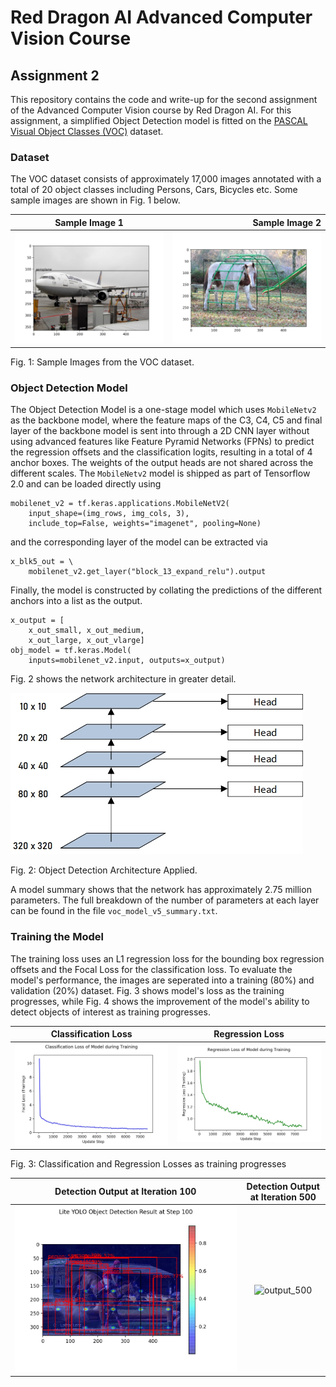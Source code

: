 # Red Dragon AI Advanced Computer Vision Course
## Assignment 2

This repository contains the code and write-up for the second assignment of the Advanced Computer Vision course by Red Dragon AI. For this assignment, a simplified Object Detection model is fitted on the [PASCAL Visual Object Classes (VOC)](http://host.robots.ox.ac.uk/pascal/VOC/) dataset. 

### Dataset
The VOC dataset consists of approximately 17,000 images annotated with a total of 20 object classes including Persons, Cars, Bicycles etc. Some sample images are shown in Fig. 1 below.

Sample Image 1 | Sample Image 2
:-------------:|---------------:
![voc_image_1](voc_image_1.jpg) | ![voc_image_2](voc_image_2.jpg)

Fig. 1: Sample Images from the VOC dataset.

### Object Detection Model
The Object Detection Model is a one-stage model which uses `MobileNetv2` as the backbone model, where the feature maps of the C3, C4, C5 and final layer of the backbone model is sent into through a 2D CNN layer without using advanced features like Feature Pyramid Networks (FPNs) to predict the regression offsets and the classification logits, resulting in a total of 4 anchor boxes. The weights of the output heads are not shared across the different scales. The `MobileNetv2` model is shipped as part of Tensorflow 2.0 and can be loaded directly using
```
mobilenet_v2 = tf.keras.applications.MobileNetV2(
    input_shape=(img_rows, img_cols, 3), 
    include_top=False, weights="imagenet", pooling=None)
```
and the corresponding layer of the model can be extracted via
```
x_blk5_out = \
    mobilenet_v2.get_layer("block_13_expand_relu").output
```
Finally, the model is constructed by collating the predictions of the different anchors into a list as the output.
```
x_output = [
    x_out_small, x_out_medium, 
    x_out_large, x_out_vlarge]
obj_model = tf.keras.Model(
    inputs=mobilenet_v2.input, outputs=x_output)
```
Fig. 2 shows the network architecture in greater detail.

![network_architecture](object_detection_network_architecture.jpg)

Fig. 2: Object Detection Architecture Applied.

A model summary shows that the network has approximately 2.75 million parameters. The full breakdown of the number of parameters at each layer can be found in the file `voc_model_v5_summary.txt`.

### Training the Model
The training loss uses an L1 regression loss for the bounding box regression offsets and the Focal Loss for the classification loss. To evaluate the model's performance, the images are seperated into a training (80%) and validation (20%) dataset. Fig. 3 shows model's loss as the training progresses, while Fig. 4 shows the improvement of the model's ability to detect objects of interest as training progresses.

Classification Loss | Regression Loss
:------------------:|:---------------:
![cls_loss](classification_loss.jpg) | ![reg_loss](regression_losses.jpg)

Fig. 3: Classification and Regression Losses as training progresses

Detection Output at Iteration 100 | Detection Output at Iteration 500
:------------------:|:---------------:
![output_100](https://github.com/WD-Leong/Red-Dragon-AI-Course-Advanced-CV-Assignment/blob/master/assignment_2/Results/voc_obj_detect_100.jpg) | ![output_500](https://github.com/WD-Leong/Red-Dragon-AI-Course-Advanced-CV-Assignment/tree/master/assignment_2/Results/voc_obj_detect_500.jpg)
